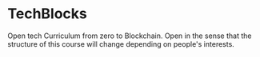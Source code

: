 # TechBlocks
Open tech Curriculum from zero to Blockchain. Open in the sense that the structure of this course will change depending on people's interests.
